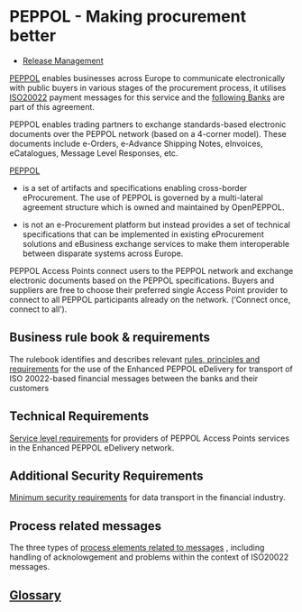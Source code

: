# PEPPOL - Making procurement better

* [Release Management](https://github.com/ISO20022/iso20022-docs-peppol/blob/master/release-management/main.adoc)

[PEPPOL](http://peppol.eu/) enables businesses across Europe to communicate electronically with public buyers in various stages of the procurement process, it utilises [ISO20022](https://www.iso20022.org/payments_dashboard.page) payment messages for this service and the [following Banks](https://vefa.difi.no/iso20022/) are part of this agreement.

PEPPOL enables trading partners to exchange standards-based electronic documents over the PEPPOL network (based on a 4-corner model). These documents include e-Orders, e-Advance Shipping Notes, eInvoices, eCatalogues, Message Level Responses, etc.

[PEPPOL](http://peppol.eu/) 

* is a set of artifacts and specifications enabling cross-border eProcurement. The use of PEPPOL is governed by a multi-lateral agreement structure which is owned and maintained by OpenPEPPOL.

* is not an e-Procurement platform but instead provides a set of technical specifications that can be implemented in existing eProcurement solutions and eBusiness exchange services to make them interoperable between disparate systems across Europe.


PEPPOL Access Points connect users to the PEPPOL network and exchange electronic documents based on the PEPPOL specifications. Buyers and suppliers are free to choose their preferred single Access Point provider to connect to all PEPPOL participants already on the network. (‘Connect once, connect to all’).


## Business rule book & requirements

  The rulebook identifies and describes relevant [rules, principles and requirements](https://github.com/ISO20022/iso20022-docs-peppol/blob/master/rulebook/main.adoc#2-vision-and-objectives) for the use of the Enhanced PEPPOL eDelivery for transport of ISO 20022-based financial messages between the banks and their customers

## Technical Requirements

  [Service level requirements](https://github.com/ISO20022/iso20022-docs-peppol/blob/master/requirements-ap/main.adoc#scope-for-this-document) for providers of PEPPOL Access Points services in the Enhanced PEPPOL eDelivery network.

## Additional Security Requirements

  [Minimum security requirements](https://github.com/ISO20022/iso20022-docs-peppol/blob/master/security/main.adoc#27-purpose) for data transport in the financial industry.

## Process related messages

  The three types of [process elements related to  messages](https://github.com/ISO20022/iso20022-docs-peppol/blob/master/processes/readme.md)
, including handling of acknolowgement and problems within the context of ISO20022 messages.

## [Glossary](https://github.com/ISO20022/iso20022-docs-peppol/blob/master/vocabulary/main.adoc)
